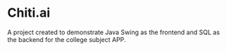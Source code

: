 # Chiti.ai
 A project created to demonstrate Java Swing as the frontend and SQL as the backend for the college subject APP.
